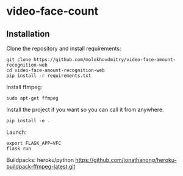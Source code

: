 # video-face-count
## Installation
Clone the repository and install requirements:
```
git clone https://github.com/molokhovdmitry/video-face-amount-recognition-web
cd video-face-amount-recognition-web
pip install -r requirements.txt
```
Install ffmpeg:
```
sudo apt-get ffmpeg
```
Install the project if you want so you can call it from anywhere.
```
pip install -e .
```
Launch:
```
export FLASK_APP=VFC
flask run
```

Buildpacks:
heroku/python
https://github.com/jonathanong/heroku-buildpack-ffmpeg-latest.git
